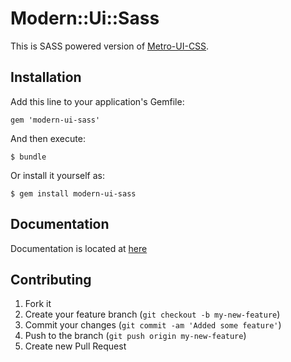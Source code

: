 # Modern::Ui::Sass

This is SASS powered version of [Metro-UI-CSS](https://github.com/olton/Metro-UI-CSS).

## Installation

Add this line to your application's Gemfile:

    gem 'modern-ui-sass'

And then execute:

    $ bundle

Or install it yourself as:

    $ gem install modern-ui-sass

## Documentation

Documentation is located at [here](http://metroui.org.ua/)

## Contributing

1. Fork it
2. Create your feature branch (`git checkout -b my-new-feature`)
3. Commit your changes (`git commit -am 'Added some feature'`)
4. Push to the branch (`git push origin my-new-feature`)
5. Create new Pull Request
